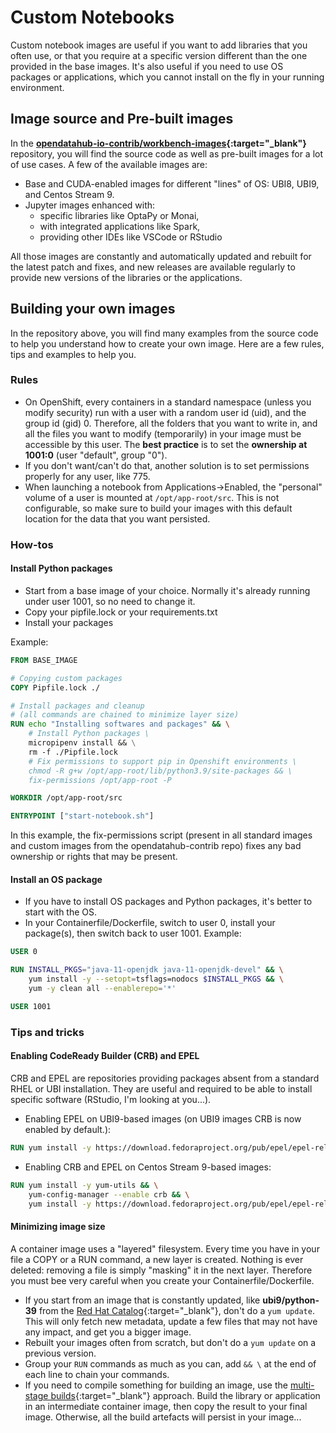 # Custom Notebooks

Custom notebook images are useful if you want to add libraries that you often use, or that you require at a specific version different than the one provided in the base images. It's also useful if you need to use OS packages or applications, which you cannot install on the fly in your running environment.

## Image source and Pre-built images

In the **[opendatahub-io-contrib/workbench-images](https://github.com/opendatahub-io-contrib/workbench-images){:target="_blank"}** repository, you will find the source code as well as pre-built images for a lot of use cases. A few of the available images are:

- Base and CUDA-enabled images for different "lines" of OS: UBI8, UBI9, and Centos Stream 9.
- Jupyter images enhanced with:
    - specific libraries like OptaPy or Monai,
    - with integrated applications like Spark,
    - providing other IDEs like VSCode or RStudio

All those images are constantly and automatically updated and rebuilt for the latest patch and fixes, and new releases are available regularly to provide new versions of the libraries or the applications.

## Building your own images

In the repository above, you will find many examples from the source code to help you understand how to create your own image. Here are a few rules, tips and examples to help you.

### Rules

- On OpenShift, every containers in a standard namespace (unless you modify security) run with a user with a random user id (uid), and the group id (gid) 0. Therefore, all the folders that you want to write in, and all the files you want to modify (temporarily) in your image must be accessible by this user. The **best practice** is to set the **ownership at 1001:0** (user "default", group "0").
- If you don't want/can't do that, another solution is to set permissions properly for any user, like 775.
- When launching a notebook from Applications->Enabled, the "personal" volume of a user is mounted at `/opt/app-root/src`. This is not configurable, so make sure to build your images with this default location for the data that you want persisted.

### How-tos

#### Install Python packages

- Start from a base image of your choice. Normally it's already running under user 1001, so no need to change it.
- Copy your pipfile.lock or your requirements.txt
- Install your packages

Example:

```Dockerfile
FROM BASE_IMAGE

# Copying custom packages
COPY Pipfile.lock ./

# Install packages and cleanup
# (all commands are chained to minimize layer size)
RUN echo "Installing softwares and packages" && \
    # Install Python packages \
    micropipenv install && \
    rm -f ./Pipfile.lock
    # Fix permissions to support pip in Openshift environments \
    chmod -R g+w /opt/app-root/lib/python3.9/site-packages && \
    fix-permissions /opt/app-root -P

WORKDIR /opt/app-root/src

ENTRYPOINT ["start-notebook.sh"]
```

In this example, the fix-permissions script (present in all standard images and custom images from the opendatahub-contrib repo) fixes any bad ownership or rights that may be present.

#### Install an OS package

- If you have to install OS packages and Python packages, it's better to start with the OS.
- In your Containerfile/Dockerfile, switch to user 0, install your package(s), then switch back to user 1001. Example:

```Dockerfile
USER 0

RUN INSTALL_PKGS="java-11-openjdk java-11-openjdk-devel" && \
    yum install -y --setopt=tsflags=nodocs $INSTALL_PKGS && \
    yum -y clean all --enablerepo='*'

USER 1001
```

### Tips and tricks

#### Enabling CodeReady Builder (CRB) and EPEL

CRB and EPEL are repositories providing packages absent from a standard RHEL or UBI installation. They are useful and required to be able to install specific software (RStudio, I'm looking at you...).

- Enabling EPEL on UBI9-based images (on UBI9 images CRB is now enabled by default.):

```Dockerfile
RUN yum install -y https://download.fedoraproject.org/pub/epel/epel-release-latest-9.noarch.rpm
```

- Enabling CRB and EPEL on Centos Stream 9-based images:

```Dockerfile
RUN yum install -y yum-utils && \
    yum-config-manager --enable crb && \
    yum install -y https://download.fedoraproject.org/pub/epel/epel-release-latest-9.noarch.rpm
```

#### Minimizing image size

A container image uses a "layered" filesystem. Every time you have in your file a COPY or a RUN command, a new layer is created. Nothing is ever deleted: removing a file is simply "masking" it in the next layer. Therefore you must bee very careful when you create your Containerfile/Dockerfile.

- If you start from an image that is constantly updated, like **ubi9/python-39** from the [Red Hat Catalog](https://catalog.redhat.com/software/containers/search){:target="_blank"}, don't do a `yum update`. This will only fetch new metadata, update a few files that may not have any impact, and get you a bigger image.
- Rebuilt your images often from scratch, but don't do a `yum update` on a previous version.
- Group your `RUN` commands as much as you can, add `&& \` at the end of each line to chain your commands.
- If you need to compile something for building an image, use the [multi-stage builds](https://docs.docker.com/build/building/multi-stage/){:target="_blank"} approach. Build the library or application in an intermediate container image, then copy the result to your final image. Otherwise, all the build artefacts will persist in your image...
